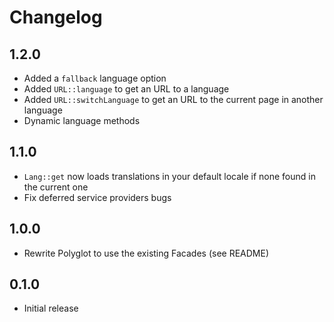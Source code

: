 # Changelog

## 1.2.0

- Added a `fallback` language option
- Added `URL::language` to get an URL to a language
- Added `URL::switchLanguage` to get an URL to the current page in another language
- Dynamic language methods

## 1.1.0

- `Lang::get` now loads translations in your default locale if none found in the current one
- Fix deferred service providers bugs

## 1.0.0

- Rewrite Polyglot to use the existing Facades (see README)

## 0.1.0

- Initial release